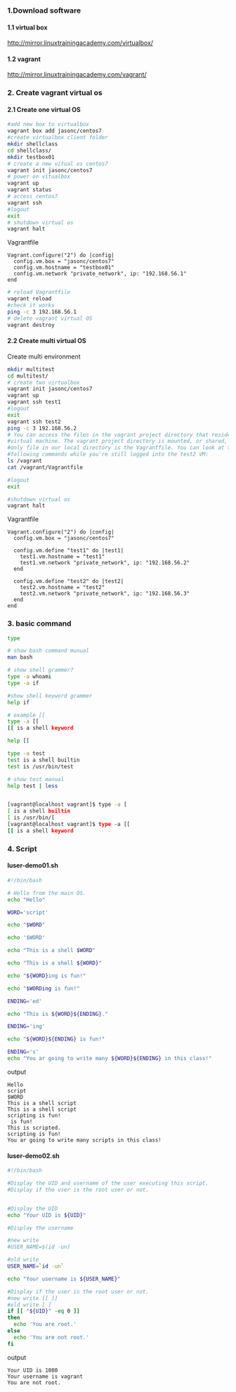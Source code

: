 ### 1.Download software

#### 1.1 virtual box

http://mirror.linuxtrainingacademy.com/virtualbox/

#### 1.2 vagrant

http://mirror.linuxtrainingacademy.com/vagrant/

### 2. Create vagrant virtual os

#### 2.1 Create one virtual OS

```bash
#add new box to virtualbox
vagrant box add jasonc/centos7
#create virtualbox client folder
mkdir shellclass
cd shellclass/
mkdir testbox01
# create a new vitual os centos7
vagrant init jasonc/centos7
# power on vitualbox
vagrant up
vagrant status
# access centos7
vagrant ssh
#logout 
exit
# shutdown virtual os
vagrant halt


```

Vagrantfile

```Vagrantfile
Vagrant.configure("2") do |config|
  config.vm.box = "jasonc/centos7"
  config.vm.hostname = "testbox01"
  config.vm.network "private_network", ip: "192.168.56.1"
end
```

```bash
# reload Vagrantfile
vagrant reload
#check it works
ping -c 3 192.168.56.1
# delete vagrant virtual OS
vagrant destroy
```



#### 2.2 Create multi virtual OS

Create multi environment

```bash
mkdir multitest
cd multitest/
# create two virtualbox
vagrant init jasonc/centos7
vagrant up
vagrant ssh test1
#logout
exit
vagrant ssh test2
ping -c 3 192.168.56.2
# You can access the files in the vagrant project directory that resides on your local machine inside the
#virtual machine. The vagrant project directory is mounted, or shared, via the /vagrant directory. The
#only file in our local directory is the Vagrantfile. You can look at the file from within the vm. Run the
#following commands while you're still logged into the test2 VM:
ls /vagrant
cat /vagrant/Vagrantfile

#logout
exit

#shutdown virtual os
vagrant halt
```



Vagrantfile

```Vagrantfile
Vagrant.configure("2") do |config|
  config.vm.box = "jasonc/centos7"
  
  config.vm.define "test1" do |test1|
    test1.vm.hostname = "test1"
    test1.vm.network "private_network", ip: "192.168.56.2"
  end

  config.vm.define "test2" do |test2|
    test2.vm.hostname = "test2"
    test2.vm.network "private_network", ip: "192.168.56.3"
  end
end
```

### 3. basic command

```bash
type

# show bash command munual
man bash

# show shell grammer?
type -a whoami
type -a if

#show shell keyword grammer
help if

# example [[
type -a [[
[[ is a shell keyword

help [[

type -a test
test is a shell builtin
test is /usr/bin/test

# show test manual
help test | less


[vagrant@localhost vagrant]$ type -a [
[ is a shell builtin
[ is /usr/bin/[
[vagrant@localhost vagrant]$ type -a [[
[[ is a shell keyword
```

### 4. Script

#### luser-demo01.sh

```bash
#!/bin/bash

# Hello from the main OS.
echo "Hello"

WORD='script'

echo "$WORD"

echo '$WORD'

echo "This is a shell $WORD"

echo "This is a shell ${WORD}"

echo "${WORD}ing is fun!"

echo "$WORDing is fun!"

ENDING='ed'

echo "This is ${WORD}${ENDING}."

ENDING='ing'

echo "${WORD}${ENDING} is fun!"

ENDING='s'
echo "You ar going to write many ${WORD}${ENDING} in this class!"

```

output

```text
Hello
script
$WORD
This is a shell script
This is a shell script
scripting is fun!
 is fun!
This is scripted.
scripting is fun!
You ar going to write many scripts in this class!
```

#### luser-demo02.sh

```bash
#!/bin/bash

#Display the UID and username of the user executing this script.
#Display if the user is the root user or not.


#Display the UID
echo "Your UID is ${UID}"

#Display the username

#new write
#USER_NAME=$(id -un)

#old write
USER_NAME=`id -un`

echo "Your username is ${USER_NAME}"

#Display if the user is the root user or not.
#new write [[ ]]
#old write [ ]
if [[ "${UID}" -eq 0 ]]
then
  echo 'You are root.'
else
  echo 'You are not root.'
fi
```

output

```
Your UID is 1000
Your username is vagrant
You are not root.
```



